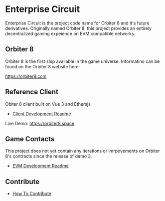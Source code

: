 # Enterprise Circuit

Enterprise Circuit is the project code name for Orbiter 8 and it's future derivatives. Originally named Orbiter 8, this project provides an entirely decentralized gaming expeience on EVM compatible networks.

## Orbiter 8

Orbiter 8 is the first ship available in the game universe. Informatino can be found on the Orbiter 8 website here:

https://orbiter8.com

## Reference Client

Obiter 8 client built on Vue 3 and Ethersjs

 - [Client Development Readme](./client/README.md)

Live Demo:
https://orbiter8.space

## Game Contacts

This project does not yet contain any iterations or imrpovements on Orbiter 8's contracts since the release of demo 3.

 - [EVM Development Readme](./client/README.md)


## Contribute

 - [How To Contribute](./docs/contribute.md)
